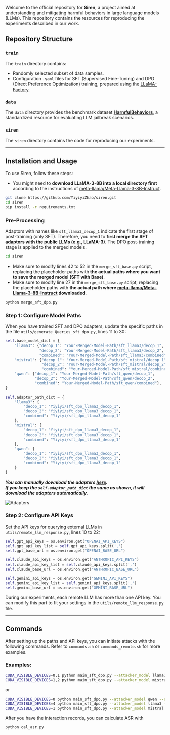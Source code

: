 Welcome to the official repository for **Siren**, a project aimed at understanding and mitigating harmful behaviors in large language models (LLMs). 
This repository contains the resources for reproducing the experiments described in our work.

## Repository Structure

### `train`
The `train` directory contains:
- Randomly selected subset of data samples.
- Configuration `.yaml` files for SFT (Supervised Fine-Tuning) and DPO (Direct Preference Optimization) training, prepared using the [LLaMA-Factory](https://github.com/hiyouga/LLaMA-Factory).

### `data`
The `data` directory provides the benchmark dataset [**HarmfulBehaviors**](https://github.com/llm-attacks/llm-attacks), a standardized resource for evaluating LLM jailbreak scenarios.


### `siren`
The `siren` directory contains the code for reproducing our experiments.


---

## Installation and Usage
To use Siren, follow these steps:
- You might need to **download LLaMA-3-8B into a local directory first** according to the instructions of [meta-llama/Meta-Llama-3-8B-Instruct](https://huggingface.co/meta-llama/Meta-Llama-3-8B-Instruct). 

```bash
git clone https://github.com/YiyiyiZhao/siren.git
cd siren
pip install -r requirements.txt
```

### Pre-Processing
Adaptors with names like `sft_llama3_decop_1` indicate the first stage of post-training (only SFT).
Therefore, you need to **first merge the SFT adaptors with the public LLMs (e.g., LLaMA-3)**.
The DPO post-training stage is applied to the merged models.

```bash
cd siren
```
- Make sure to modify lines 42 to 52 in the `merge_sft_base.py` script, replacing the placeholder paths with **the actual paths where you want to save the merged model (SFT with Base)**.
- Make sure to modify line 27 in the `merge_sft_base.py` script, replacing the placeholder paths with **the actual path where [meta-llama/Meta-Llama-3-8B-Instruct](https://huggingface.co/meta-llama/Meta-Llama-3-8B-Instruct) downloaded**.

```bash
python merge_sft_dpo.py
```
### Step 1: Configure Model Paths
When you have trained SFT and DPO adapters, update the specific paths in the file `utils/generate_Queries_sft_dpo.py`, lines 11 to 30:

```python
self.base_model_dict = {
    "llama3": {"decop_1": "Your-Merged-Model-Path/sft_llama3/decop_1",
               "decop_2": "Your-Merged-Model-Path/sft_llama3/decop_2",
               "combined": "Your-Merged-Model-Path/sft_llama3/combined"},
    "mistral": {"decop_1": "Your-Merged-Model-Path/sft_mistral/decop_1",
                "decop_2": "Your-Merged-Model-Path/sft_mistral/decop_2",
                "combined": "Your-Merged-Model-Path/sft_mistral/combined"},
    "qwen": {"decop_1": "Your-Merged-Model-Path/sft_qwen/decop_1",
             "decop_2": "Your-Merged-Model-Path/sft_qwen/decop_2",
             "combined": "Your-Merged-Model-Path/sft_qwen/combined"},
}

self.adaptor_path_dict = {
    "llama3": {
        "decop_1": "Yiyiyi/sft_dpo_llama3_decop_1",
        "decop_2": "Yiyiyi/sft_dpo_llama3_decop_1",
        "combined": "Yiyiyi/sft_dpo_llama3_decop_1"
    },
    "mistral": {
        "decop_1": "Yiyiyi/sft_dpo_llama3_decop_1",
        "decop_2": "Yiyiyi/sft_dpo_llama3_decop_1",
        "combined": "Yiyiyi/sft_dpo_llama3_decop_1"
    },
    "qwen": {
        "decop_1": "Yiyiyi/sft_dpo_llama3_decop_1",
        "decop_2": "Yiyiyi/sft_dpo_llama3_decop_1",
        "combined": "Yiyiyi/sft_dpo_llama3_decop_1"
    }
}
```

***You can manually download the adapters [here](https://huggingface.co/Yiyiyi/models).  
If you keep the `self.adaptor_path_dict` the same as shown, it will download the adapters automatically.***

![Adapters](trained_adapters.png)

### Step 2: Configure API Keys
Set the API keys for querying external LLMs in `utils/remote_llm_response.py`, lines 10 to 22:

```python
self.gpt_api_keys = os.environ.get("OPENAI_API_KEYS")
self.gpt_api_key_list = self.gpt_api_keys.split(',')
self.gpt_base_url = os.environ.get("OPENAI_BASE_URL")

self.claude_api_keys = os.environ.get("ANTHROPIC_API_KEYS")
self.claude_api_key_list = self.claude_api_keys.split(',')
self.claude_base_url = os.environ.get("ANTHROPIC_BASE_URL")

self.gemini_api_keys = os.environ.get("GEMINI_API_KEYS")
self.gemini_api_key_list = self.gemini_api_keys.split(',')
self.gemini_base_url = os.environ.get("GEMINI_BASE_URL")
```

During our experiments, each remote LLM has more than one API key. You can modify this part to fit your settings in the `utils/remote_llm_response.py` file. 

---

## Commands

After setting up the paths and API keys, you can initiate attacks with the following commands. Refer to `commands.sh` or `commands_remote.sh` for more examples.

### Examples:

```bash
CUDA_VISIBLE_DEVICES=0,1 python main_sft_dpo.py --attacker_model llama3 --adaptor decop_1 --victim_model mistral > sft_dpo_llama3_1_mistral.log 2>&1 &
CUDA_VISIBLE_DEVICES=1,2 python main_sft_dpo.py --attacker_model mistral --adaptor combined --victim_model llama3 > sft_dpo_mistral_com_llama3.log 2>&1 &
```

or

```bash
CUDA_VISIBLE_DEVICES=0 python main_sft_dpo.py --attacker_model qwen --adaptor decop_2 --victim_model claude-3-5-haiku-20241022 > sft_dpo_qwen_2_claude.log 2>&1 &
CUDA_VISIBLE_DEVICES=4 python main_sft_dpo.py --attacker_model llama3 --adaptor decop_1 --victim_model gpt-4o-2024-08-06 > sft_dpo_llama3_1_gpt.log 2>&1 &
CUDA_VISIBLE_DEVICES=1 python main_sft_dpo.py --attacker_model mistral --adaptor decop_2 --victim_model gemini-1.5-pro-latest > sft_dpo_mistral_2_ge.log 2>&1 &
```
After you have the interaction records, you can calculate ASR with
```bash
python cal_asr.py
```
